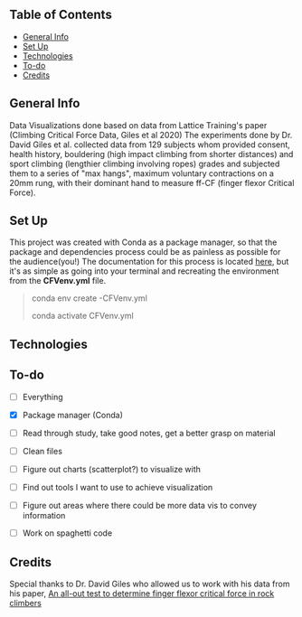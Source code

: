 ## Table of Contents 
* [General Info](#general-info)
* [Set Up](#set-up)
* [Technologies](#technologies)
* [To-do](#to-do)
* [Credits](#credits)


## General Info
Data Visualizations done based on data from Lattice Training's paper (Climbing Critical Force Data, Giles et al 2020)
The experiments done by Dr. David Giles et al. collected data from 129 subjects whom provided consent, health history, bouldering (high impact climbing from shorter distances) and sport climbing (lengthier climbing involving ropes) grades and subjected them to a series of "max hangs", maximum voluntary contractions on a 20mm rung, with their dominant hand to measure ff-CF (finger flexor Critical Force). 

## Set Up
This project was created with Conda as a package manager, so that the package and dependencies process could be as painless as possible for the audience(you!)
The documentation for this process is located [here](https://docs.conda.io/projects/conda/en/latest/user-guide/tasks/manage-environments.html#create-env-from-file), but it's as simple as going into your terminal and recreating the environment from the **CFVenv.yml** file. 

>conda env create -CFVenv.yml
>
>conda activate CFVenv.yml

## Technologies


## To-do
- [ ] Everything
- [x] Package manager (Conda)
- [ ] Read through study, take good notes, get a better grasp on material
- [ ] Clean files
- [ ] Figure out charts (scatterplot?) to visualize with
- [ ] Find out tools I want to use to achieve visualization
- [ ] Figure out areas where there could be more data vis to convey information
- [ ] Work on spaghetti code



## Credits 
Special thanks to Dr. David Giles who allowed us to work with his data from his paper, [An all-out test to determine finger flexor critical force in rock climbers](https://www.researchgate.net/publication/343601001_An_all-out_test_to_determine_finger_flexor_critical_force_in_rock_climbers)
